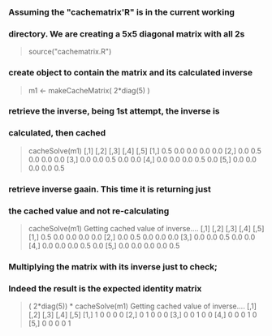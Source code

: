 ### Assuming the "cachematrix'R" is in the current working
### directory. We are creating a 5x5 diagonal matrix with all 2s

<!-- -->
> source("cachematrix.R")

### create object to contain the matrix and its calculated inverse
<!-- -->
> m1 <- makeCacheMatrix( 2*diag(5) )

### retrieve the inverse, being 1st attempt, the inverse is 
### calculated, then cached
<!-- -->
> cacheSolve(m1)
     [,1] [,2] [,3] [,4] [,5]
[1,]  0.5  0.0  0.0  0.0  0.0
[2,]  0.0  0.5  0.0  0.0  0.0
[3,]  0.0  0.0  0.5  0.0  0.0
[4,]  0.0  0.0  0.0  0.5  0.0
[5,]  0.0  0.0  0.0  0.0  0.5

### retrieve inverse gaain. This time it is returning just
### the cached value and not re-calculating
<!-- -->
> cacheSolve(m1)
Getting cached value of inverse....
     [,1] [,2] [,3] [,4] [,5]
[1,]  0.5  0.0  0.0  0.0  0.0
[2,]  0.0  0.5  0.0  0.0  0.0
[3,]  0.0  0.0  0.5  0.0  0.0
[4,]  0.0  0.0  0.0  0.5  0.0
[5,]  0.0  0.0  0.0  0.0  0.5


### Multiplying the matrix with its inverse just to check;
### Indeed the result is the expected identity matrix
<!-- -->
> ( 2*diag(5)) * cacheSolve(m1)
Getting cached value of inverse....
     [,1] [,2] [,3] [,4] [,5]
[1,]    1    0    0    0    0
[2,]    0    1    0    0    0
[3,]    0    0    1    0    0
[4,]    0    0    0    1    0
[5,]    0    0    0    0    1
> 
